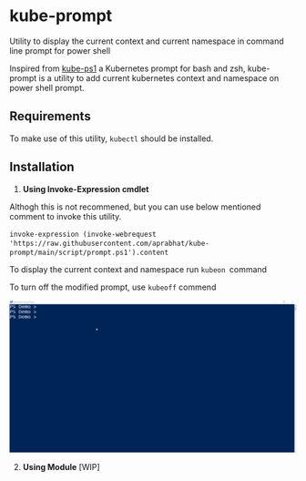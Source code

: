 # kube-prompt

Utility to display the current context and current namespace in command line prompt for power shell

Inspired from [kube-ps1](https://github.com/jonmosco/kube-ps1) a Kubernetes prompt for bash and zsh, kube-prompt is a utility to add current kubernetes context and namespace on power shell prompt.

## Requirements

To make use of this utility, `kubectl` should be installed.

## Installation

1. **Using Invoke-Expression cmdlet**

Althogh this is not recommened, but you can use below mentioned comment to invoke this utility.

```
invoke-expression (invoke-webrequest 'https://raw.githubusercontent.com/aprabhat/kube-prompt/main/script/prompt.ps1').content
```

To display the current context and namespace run `kubeon `command

To turn off the modified prompt, use `kubeoff` commend

![](/screenshots/dot-sourcing.gif)

2. **Using Module**
   [WIP]
